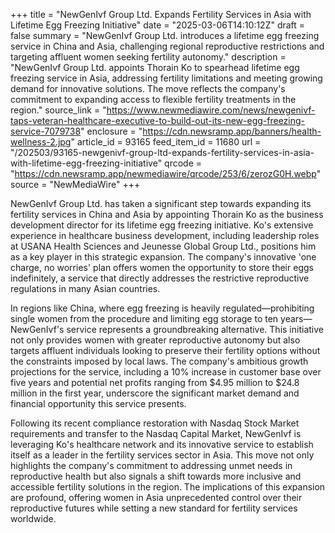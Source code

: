 +++
title = "NewGenIvf Group Ltd. Expands Fertility Services in Asia with Lifetime Egg Freezing Initiative"
date = "2025-03-06T14:10:12Z"
draft = false
summary = "NewGenIvf Group Ltd. introduces a lifetime egg freezing service in China and Asia, challenging regional reproductive restrictions and targeting affluent women seeking fertility autonomy."
description = "NewGenIvf Group Ltd. appoints Thorain Ko to spearhead lifetime egg freezing service in Asia, addressing fertility limitations and meeting growing demand for innovative solutions. The move reflects the company's commitment to expanding access to flexible fertility treatments in the region."
source_link = "https://www.newmediawire.com/news/newgenivf-taps-veteran-healthcare-executive-to-build-out-its-new-egg-freezing-service-7079738"
enclosure = "https://cdn.newsramp.app/banners/health-wellness-2.jpg"
article_id = 93165
feed_item_id = 11680
url = "/202503/93165-newgenivf-group-ltd-expands-fertility-services-in-asia-with-lifetime-egg-freezing-initiative"
qrcode = "https://cdn.newsramp.app/newmediawire/qrcode/253/6/zerozG0H.webp"
source = "NewMediaWire"
+++

<p>NewGenIvf Group Ltd. has taken a significant step towards expanding its fertility services in China and Asia by appointing Thorain Ko as the business development director for its lifetime egg freezing initiative. Ko's extensive experience in healthcare business development, including leadership roles at USANA Health Sciences and Jeunesse Global Group Ltd., positions him as a key player in this strategic expansion. The company's innovative 'one charge, no worries' plan offers women the opportunity to store their eggs indefinitely, a service that directly addresses the restrictive reproductive regulations in many Asian countries.</p><p>In regions like China, where egg freezing is heavily regulated—prohibiting single women from the procedure and limiting egg storage to ten years—NewGenIvf's service represents a groundbreaking alternative. This initiative not only provides women with greater reproductive autonomy but also targets affluent individuals looking to preserve their fertility options without the constraints imposed by local laws. The company's ambitious growth projections for the service, including a 10% increase in customer base over five years and potential net profits ranging from $4.95 million to $24.8 million in the first year, underscore the significant market demand and financial opportunity this service presents.</p><p>Following its recent compliance restoration with Nasdaq Stock Market requirements and transfer to the Nasdaq Capital Market, NewGenIvf is leveraging Ko's healthcare network and its innovative service to establish itself as a leader in the fertility services sector in Asia. This move not only highlights the company's commitment to addressing unmet needs in reproductive health but also signals a shift towards more inclusive and accessible fertility solutions in the region. The implications of this expansion are profound, offering women in Asia unprecedented control over their reproductive futures while setting a new standard for fertility services worldwide.</p>